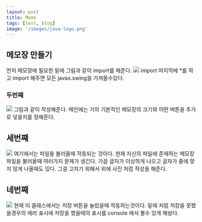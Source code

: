 ```yaml
---
layout: post
title: Memo
tags: [test, blog]
image: '/images/java-logo.png'
---
```

## 메모장 만들기
먼저 메모장에 필요한 밑에 그림과 같이 import를 해준다.
<img src="/blog/images/memo1.png">
import 마지막에 *를 하고 import 해주면 모든 javax.swing을 가져올수있다.

### 두번째
<img src="/blog/images/memo2.png">
그림과 같이 작성해준다. 메인에는 거의 기본적인 메모장의 크기와 어떤 버튼을 추가로 넣을지를 정해준다.

## 세번쨰
<img src="/blog/images/memo3.png">
여기에서는 파일을 불러올때 작동되는 것이다. 현재 자신의 파일에 존재하는 메모장 파일을 불러올때 여러가지 문제가 생긴다. 가끔 글자가 이상하게 나오고 글자가 줄에 맞지 않게 나올때도 있다. 그걸 고치기 위해서 위에 사진 처럼 작성을 해준다.

## 네번째
<img src="/blog/images/memo4.png">
현재 이 클래스에서는 저장 버튼을 눌렀을때 작동하는것이다. 밑에 처럼 저장을 못했을경우의 에러 표시에 저장을 했을때의 표시를 console 에서 볼수 있게 해놨다.


